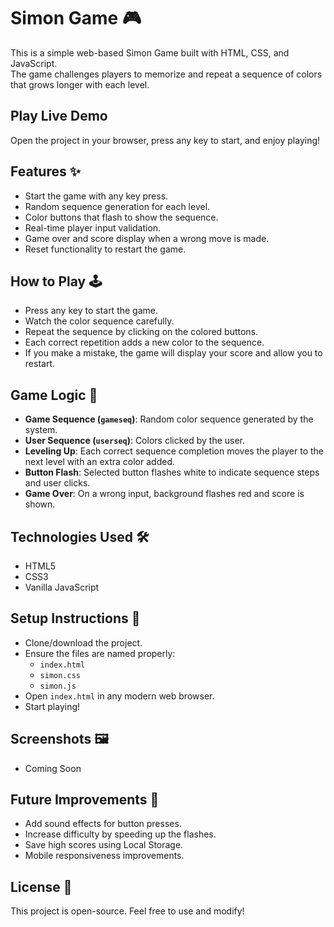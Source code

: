 # Simon Game 🎮

This is a simple web-based Simon Game built with HTML, CSS, and JavaScript.  
The game challenges players to memorize and repeat a sequence of colors that grows longer with each level.

## Play Live Demo

Open the project in your browser, press any key to start, and enjoy playing!

## Features ✨

- Start the game with any key press.
- Random sequence generation for each level.
- Color buttons that flash to show the sequence.
- Real-time player input validation.
- Game over and score display when a wrong move is made.
- Reset functionality to restart the game.

## How to Play 🕹️

- Press any key to start the game.
- Watch the color sequence carefully.
- Repeat the sequence by clicking on the colored buttons.
- Each correct repetition adds a new color to the sequence.
- If you make a mistake, the game will display your score and allow you to restart.

## Game Logic 🧠

- **Game Sequence (`gameseq`)**: Random color sequence generated by the system.
- **User Sequence (`userseq`)**: Colors clicked by the user.
- **Leveling Up**: Each correct sequence completion moves the player to the next level with an extra color added.
- **Button Flash**: Selected button flashes white to indicate sequence steps and user clicks.
- **Game Over**: On a wrong input, background flashes red and score is shown.

## Technologies Used 🛠️

- HTML5
- CSS3
- Vanilla JavaScript

## Setup Instructions 🚀

- Clone/download the project.
- Ensure the files are named properly:
  - `index.html`
  - `simon.css`
  - `simon.js`
- Open `index.html` in any modern web browser.
- Start playing!

## Screenshots 🖼️

- Coming Soon

## Future Improvements 🔮

- Add sound effects for button presses.
- Increase difficulty by speeding up the flashes.
- Save high scores using Local Storage.
- Mobile responsiveness improvements.

## License 📄

This project is open-source. Feel free to use and modify!
